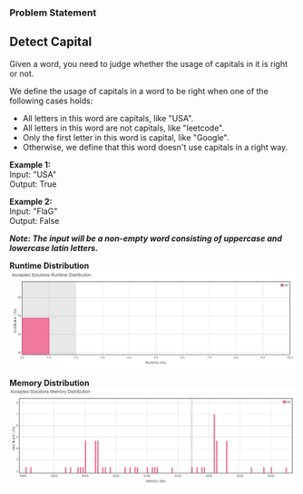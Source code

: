 <h3>Problem Statement</h3>

<h2>Detect Capital</h2>
Given a word, you need to judge whether the usage of capitals in it is right or not.

We define the usage of capitals in a word to be right when one of the following cases holds:

- All letters in this word are capitals, like "USA".
- All letters in this word are not capitals, like "leetcode".
- Only the first letter in this word is capital, like "Google".
- Otherwise, we define that this word doesn't use capitals in a right way.

__Example 1:__<br>
Input: "USA"<br>
Output: True<br>
 

__Example 2:__<br>
Input: "FlaG"<br>
Output: False<br>

__*Note: The input will be a non-empty word consisting of uppercase and lowercase latin letters.*__

__Runtime Distribution__<br>
![GitHub Logo](RuntimeDay1.jpg)

__Memory Distribution__<br>
![GitHub Logo](MemoryDay1.jpg)

